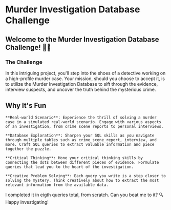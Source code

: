 # Murder Investigation Database Challenge

## Welcome to the Murder Investigation Database Challenge! 🕵️‍♂️

### The Challenge

In this intriguing project, you'll step into the shoes of a detective working on a high-profile murder case. Your mission, should you choose to accept it, is to utilize the Murder Investigation Database to sift through the evidence, interview suspects, and uncover the truth behind the mysterious crime.

## Why It's Fun

    **Real-world Scenario**: Experience the thrill of solving a murder case in a simulated real-world scenario. Engage with various aspects of an investigation, from crime scene reports to personal interviews.

    **Database Exploration**: Sharpen your SQL skills as you navigate through multiple tables such as crime_scene_report, interview, and more. Craft SQL queries to extract valuable information and piece together the puzzle.

    **Critical Thinking**: Hone your critical thinking skills by connecting the dots between different pieces of evidence. Formulate queries that lead you to the heart of the investigation.

    **Creative Problem Solving**: Each query you write is a step closer to solving the mystery. Think creatively about how to extract the most relevant information from the available data.

I completed it in eigth queries total, from scratch. Can you beat me to it?
🔍 Happy investigating!
